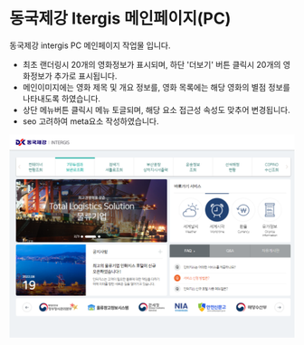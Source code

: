 # 동국제강 Itergis 메인페이지(PC)

동국제강 intergis PC 메인페이지 작업물 입니다.

- 최초 랜더링시 20개의 영화정보가 표시되며, 하단 '더보기' 버튼 클릭시 20개의 영화정보가 추가로 표시됩니다.
- 메인이미지에는 영화 제목 및 개요 정보를, 영화 목록에는 해당 영화의 별점 정보를 나타내도록 하였습니다.
- 상단 메뉴버튼 클릭시 메뉴 토글되며, 해당 요소 접근성 속성도 맞추어 변경됩니다.
- seo 고려하여 meta요소 작성하였습니다.

[![intergis](resource/images/overview.png)](https://modangirlbin.github.io/intergis)
